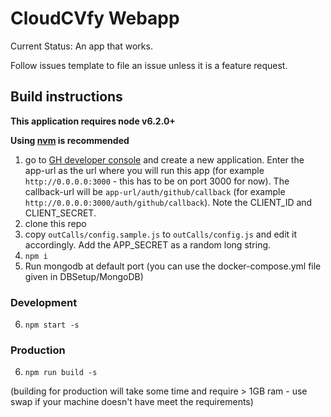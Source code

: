 # CloudCVfy Webapp

Current Status: An app that works.

Follow issues template to file an issue unless it is a feature request.

## Build instructions

**This application requires node v6.2.0+**

**Using [nvm](https://github.com/creationix/nvm) is recommended**

1. go to [GH developer console](https://github.com/settings/applications/) and create a new application. Enter the app-url as the url where you will run this app (for example `http://0.0.0.0:3000` - this has to be on port 3000 for now). The callback-url will be `app-url/auth/github/callback` (for example `http://0.0.0.0:3000/auth/github/callback`). Note the CLIENT_ID and CLIENT_SECRET.
2. clone this repo
3. copy `outCalls/config.sample.js` to `outCalls/config.js` and edit it accordingly. Add the APP_SECRET as a random long string.
4. `npm i`
5. Run mongodb at default port (you can use the docker-compose.yml file given in DBSetup/MongoDB)

### Development

6. `npm start -s`

### Production

6. `npm run build -s`

(building for production will take some time and require > 1GB ram - use swap if your machine doesn't have meet the requirements)

